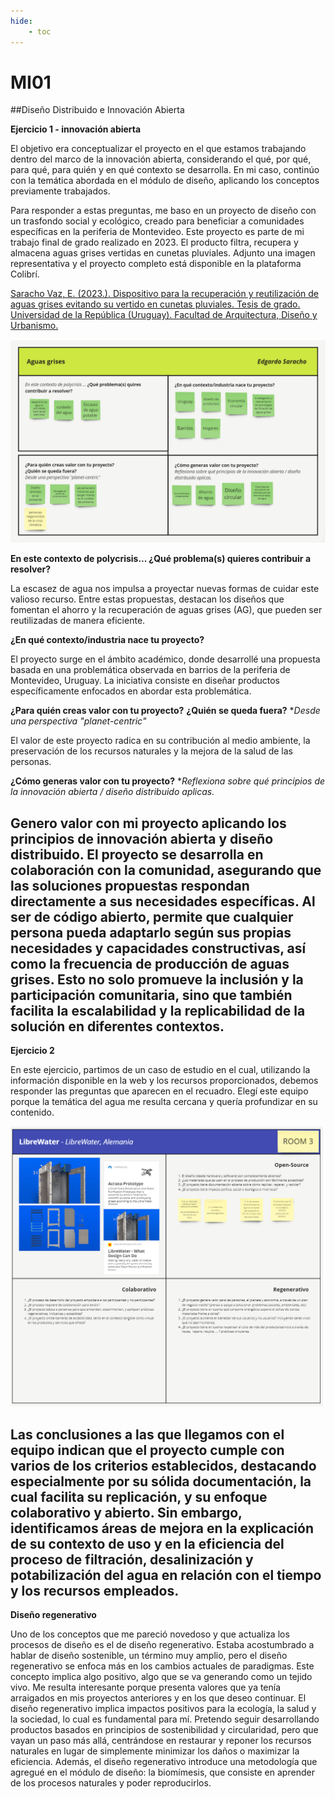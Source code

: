 ```yaml
---
hide:
    - toc
---
```


# MI01

##Diseño Distribuido e Innovación Abierta

**Ejercicio 1 - innovación abierta**

El objetivo era conceptualizar el proyecto en el que estamos trabajando dentro del marco de la innovación abierta, considerando el qué, por qué, para qué, para quién y en qué contexto se desarrolla. En mi caso, continúo con la temática abordada en el módulo de diseño, aplicando los conceptos previamente trabajados.

Para responder a estas preguntas, me baso en un proyecto de diseño con un trasfondo social y ecológico, creado para beneficiar a comunidades específicas en la periferia de Montevideo. Este proyecto es parte de mi trabajo final de grado realizado en 2023. El producto filtra, recupera y almacena aguas grises vertidas en cunetas pluviales. Adjunto una imagen representativa y el proyecto completo está disponible en la plataforma Colibrí. 

[Saracho Vaz, E. (2023.). Dispositivo para la recuperación y reutilización de aguas grises evitando su vertido en cunetas pluviales. Tesis de grado. Universidad de la República (Uruguay). Facultad de Arquitectura, Diseño y Urbanismo.](https://www.colibri.udelar.edu.uy/jspui/handle/20.500.12008/42447)

![proyecto AG](../images/MI01/panel_miro_proyecto.png)


**En este contexto de polycrisis... ¿Qué problema(s) quieres contribuir a resolver?**

La escasez de agua nos impulsa a proyectar nuevas formas de cuidar este valioso recurso. Entre estas propuestas, destacan los diseños que fomentan el ahorro y la recuperación de aguas grises (AG), que pueden ser reutilizadas de manera eficiente.


**¿En qué contexto/industria nace tu proyecto?**

El proyecto surge en el ámbito académico, donde desarrollé una propuesta basada en una problemática observada en barrios de la periferia de Montevideo, Uruguay. La iniciativa consiste en diseñar productos específicamente enfocados en abordar esta problemática.

**¿Para quién creas valor con tu proyecto?**
**¿Quién se queda fuera?** **Desde una perspectiva "planet-centric"*

El valor de este proyecto radica en su contribución al medio ambiente, la preservación de los recursos naturales y la mejora de la salud de las personas.

**¿Cómo generas valor con tu proyecto?**
**Reflexiona sobre qué principios de la innovación abierta / diseño distribuido aplicas.*

Genero valor con mi proyecto aplicando los principios de innovación abierta y diseño distribuido. El proyecto se desarrolla en colaboración con la comunidad, asegurando que las soluciones propuestas respondan directamente a sus necesidades específicas. Al ser de código abierto, permite que cualquier persona pueda adaptarlo según sus propias necesidades y capacidades constructivas, así como la frecuencia de producción de aguas grises. Esto no solo promueve la inclusión y la participación comunitaria, sino que también facilita la escalabilidad y la replicabilidad de la solución en diferentes contextos.
----------------------
**Ejercicio 2**

En este ejercicio, partimos de un caso de estudio en el cual, utilizando la información disponible en la web y los recursos proporcionados, debemos responder las preguntas que aparecen en el recuadro. Elegí este equipo porque la temática del agua me resulta cercana y quería profundizar en su contenido.

![LIBREWATER](../images/MI01/panel_miro_proyecto_CASOS-DE-ESTUDIO.png)

Las conclusiones a las que llegamos con el equipo indican que el proyecto cumple con varios de los criterios establecidos, destacando especialmente por su sólida documentación, la cual facilita su replicación, y su enfoque colaborativo y abierto. Sin embargo, identificamos áreas de mejora en la explicación de su contexto de uso y en la eficiencia del proceso de filtración, desalinización y potabilización del agua en relación con el tiempo y los recursos empleados.
-----------------------
**Diseño regenerativo**

Uno de los conceptos que me pareció novedoso y que actualiza los procesos de diseño es el de diseño regenerativo. Estaba acostumbrado a hablar de diseño sostenible, un término muy amplio, pero el diseño regenerativo se enfoca más en los cambios actuales de paradigmas. Este concepto implica algo positivo, algo que se va generando como un tejido vivo. Me resulta interesante porque presenta valores que ya tenía arraigados en mis proyectos anteriores y en los que deseo continuar.
El diseño regenerativo implica impactos positivos para la ecología, la salud y la sociedad, lo cual es fundamental para mí. Pretendo seguir desarrollando productos basados en principios de sostenibilidad y circularidad, pero que vayan un paso más allá, centrándose en restaurar y reponer los recursos naturales en lugar de simplemente minimizar los daños o maximizar la eficiencia.
Además, el diseño regenerativo introduce una metodología que agregué en el módulo de diseño: la biomímesis, que consiste en aprender de los procesos naturales y poder reproducirlos.
